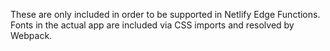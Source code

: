 These are only included in order to be supported in Netlify Edge Functions.
Fonts in the actual app are included via CSS imports and resolved by Webpack.
